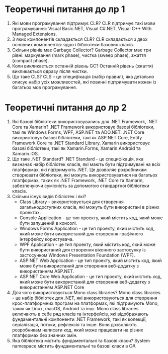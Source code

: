 # Теоретичні питання до лр 1 

1.	Які мови програмування підтримує CLR?
CLR підтримує такі мови програмування: Visual Basic.NET, Visual C#.NET, Visual C++ With Managed Extensions. 
2.	З яких компонентів складається CLR? 
CLR складається з двох основних компонентів: ядро і бібліотеки базових класів.
3.	Скільки рівнів має Garbage Collector? 
Garbage Collector має три рівні: маркування (mark phase), чистка (sweep phase), зжаття (compact phase). 
4.	Коли викликається останній рівень GC? 
Останній рівень (зжаття) викликається одразу після чистки. 
5.	Що таке CLS? 
CLS – це специфікація (набір правил), яка детально описує набір усіх можливостей, які повинні підтримувати кожен із багатьох мов програмування.

# Теоретичні питання до лр 2
1.  Які базові бібліотеки використовувались для .NET Framework, .NET Core та Xamarin?
.NET Framework використовує базові бібліотеки, такі як Windows Forms, WPF, ASP.NET та ADO.NET.
.NET Core використовує базові бібліотеки, такі як ASP.NET Core, Entity Framework Core та .NET Standard Library.
Xamarin використовує базові бібліотеки, такі як Xamarin.Forms, Xamarin.Android та Xamarin.iOS.
2.  Що таке .NET Standard?
.NET Standard - це специфікація, яка визначає набір бібліотек класів, які мають бути підтримувані на всіх платформах, які підтримують .NET. Це дозволяє розробникам створювати бібліотеки, які можуть використовуватися на багатьох платформах, таких як .NET Framework, .NET Core та Xamarin, забезпечуючи сумісність за допомогою стандартної бібліотеки класів.
3.  Скільки існує видів бібліотек і які?
	- Class Library - використовується для створення загальнодоступних класів, які можуть бути використані в різних проектах.
	- Console Application - це тип проекту, який містить код, який може бути запущений в консолі.
	- Windows Forms Application - це тип проекту, який містить код, який може бути використаний для створення графічного інтерфейсу користувача.
	- WPF Application - це тип проекту, який містить код, який може бути використаний для створення віконного застосунку із застосунком Windows Presentation Foundation (WPF).
	- ASP.NET Web Application - це тип проекту, який містить код, який може бути використаний для створення веб-додатку з використанням ASP.NET.
	- ASP.NET Core Web Application - це тип проекту, який містить код, який може бути використаний для створення веб-додатку з використанням ASP.NET Core
4.  Для чого використовується Mono class libraries?
Mono class libraries - це набір бібліотек для .NET, які використовуються для створення крос-платформних програм на платформах, які підтримують Mono, таких як Linux, macOS, Android та інші. Mono class libraries включають в себе ряд класів та інтерфейсів, які відображають фундаментальні компоненти .NET Framework, такі як колекції, серіалізація, потоки, рефлексія та інше. Вони дозволяють розробникам написати код, який може працювати на різних платформах без значних змін.
5.  Яка бібліотека містить фундаментальні та базові класи?
System namespace містить фундаментальні та базові класи в C#.